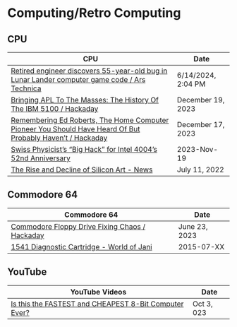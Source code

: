 # Computing/Retro Computing 

## CPU

| CPU | Date |
|---|---|
| [Retired engineer discovers 55-year-old bug in Lunar Lander computer game code / Ars Technica](https://arstechnica.com/gaming/2024/06/retired-engineer-discovers-55-year-old-bug-in-lunar-lander-computer-game-code/) | 6/14/2024, 2:04 PM |
| [Bringing APL To The Masses: The History Of The IBM 5100 / Hackaday](https://hackaday.com/2023/12/19/bringing-apl-to-the-masses-the-history-of-the-ibm-5100/ ) | December 19, 2023 |
| [Remembering Ed Roberts, The Home Computer Pioneer You Should Have Heard Of But Probably Haven’t / Hackaday](https://hackaday.com/2023/12/17/remembering-ed-roberts-the-home-computer-pioneer-you-should-have-heard-of-but-probably-havent/ ) | December 17, 2023 |
| [Swiss Physicist’s “Big Hack” for Intel 4004’s 52nd Anniversary](https://4004.com/hackaday23/ ) | 2023-Nov-19 |
| [The Rise and Decline of Silicon Art - News](https://www.allaboutcircuits.com/news/the-rise-and-decline-of-silicon-art/ ) | July 11, 2022 |

## Commodore 64

| Commodore 64 | Date |
|---|---|
| [Commodore Floppy Drive Fixing Chaos / Hackaday](https://hackaday.com/2023/06/23/commodore-floppy-drive-fixing-chaos/ ) | June 23, 2023 |
| [1541 Diagnostic Cartridge - World of Jani](https://blog.worldofjani.com/?p=2180 ) | 2015-07-XX |

## YouTube

| YouTube Videos | Date |
|---|---|
| [Is this the FASTEST and CHEAPEST 8-Bit Computer Ever?](https://youtube.com/watch?v=CQ_C_RvJJ9A&si=-Jk-kO-ROlR977ti ) | Oct 3, 023 |
